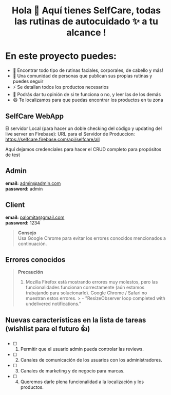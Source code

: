 <div align="center">
<h1 align="center">Hola 👋 Aquí tienes SelfCare, todas las rutinas de autocuidado ✨ a tu alcance !</h1>
</div>

   #  En este proyecto puedes:


- 🌱 Encontrar todo tipo de rutinas faciales, corporales, de cabello y más!
- 👯 Una comunidad de personas que publican sus propias rutinas y puedes seguir
- ⚡ Se detallan todos los productos necesarios
- 💬 Podrás dar tu opinión de si te funciona o no, y leer las de los demás
- 😄 Te localizamos para que puedas encontrar los productos en tu zona



## SelfCare WebApp


El servidor Local (para hacer un doble checking  del código y updating del live server en Firebase): 
URL para el Servidor de Produccion: https://selfcare.firebase.com/api/selfcare/all

Aquí dejamos credenciales para hacer el CRUD completo para propósitos de test

## Admin

**email:** admin@admin.com  
**password:** admin  

## Client

**email:** palomita@gmail.com  
**password:** 1234  

> **Consejo**  
> Usa Google Chrome para evitar los errores conocidos mencionados a continuación.

## Errores conocidos

> **Precaución**  
> 1. Mozilla Firefox está mostrando errores muy molestos, pero las funcionalidades funcionan correctamente (aún estamos trabajando para solucionarlo). Google Chrome / Safari no muestran estos errores. > - "ResizeObserver loop completed with undelivered notifications."

## Nuevas características en la lista de tareas (wishlist para el futuro 👍)

- [ ] 1) Permitir que el usuario admin pueda controlar las reviews.
- [ ] 2) Canales de comunicación de los usuarios con los administradores.
- [ ] 3) Canales de marketing y de negocio para marcas.
- [ ] 4) Queremos darle plena funcionalidad a la localización y los productos.




